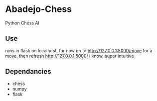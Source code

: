 # Abadejo-Chess
Python Chess AI

## Use

runs in flask on localhost, for now go to http://127.0.0.1:5000/move for a move, then refresh http://127.0.0.1:5000/ i know, super intuitive

## Dependancies

* chess
* numpy
* flask